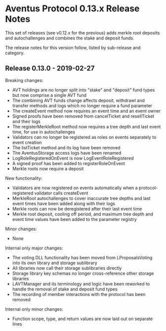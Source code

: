 # Aventus Protocol 0.13.x Release Notes

This set of releases (see v0.12.x for the previous) adds merkle root deposits and autochallenges and combines the stake and deposit funds.

The release notes for this version follow, listed by sub-release and category.

## Release 0.13.0 - 2019-02-27

Breaking changes:
- AVT holdings are no longer split into "stake" and "deposit" fund types but now comprise a single AVT fund
- The combining AVT funds change affects deposit, withdrawl and transfer methods and logs which no longer require a fund parameter
- The createEvent method now requires an event time and an event owner
- Signed proofs have been removed from cancelTicket and resellTicket and their logs
- The registerMerkleRoot method now requires a tree depth and last event time, for use in autochallenges
- Validators can no longer be registered as roles on events separately to event creation
- The listTicket method and its log have been removed
- The AventusStorage access logs have been renamed
- LogRoleRegisteredOnEvent is now LogEventRoleRegistered
- A signed proof has been added to registerRoleOnEvent
- Merkle roots now require a deposit

New functionality:

- Validators are now registered on events automatically when a protocol-registered validator calls createEvent
- MerkleRoot autochallenges to cover inaccurate tree depths and last event times have been added along with their logs
- Merkle roots can now be deregistered after their last event time
- Merkle root deposit, cooling off period, and maximum tree depth and event time values have been added to the parameter registry

Minor changes:
- None

Internal only major changes:
- The voting DLL functionality has been moved from LProposalsVoting into its own library and storage sublibrary
- All libraries now call their storage sublibraries directly
- Storage library key schemas no longer cross-reference other storage libraries
- LAVTManager and its terminology and logic have been reworked to handle the removal of stake and deposit fund types
- The recording of member interactions with the protocol has been removed

Internal only minor changes:
- Function scope, type, and return values are now laid out on separate lines
